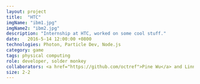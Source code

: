 ```yaml
---
layout: project
title:  "HTC"
imgName: "ibm1.jpg"
imgName2: "ibm2.jpg"
description: "Internship at HTC, worked on some cool stuff."
date:   2016-5-14 12:00:00 +0800
technologies: Photon, Particle Dev, Node.js
category: game
tags: physical computing
role: developer, solder monkey
collaborators: <a href="https://github.com/octref">Pine Wu</a> and Linna Li
size: 2-2
---
```


